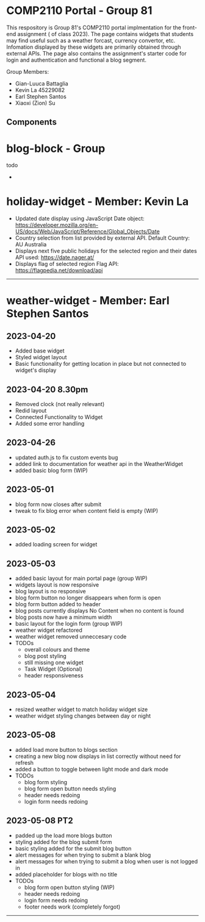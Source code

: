 # COMP2110 Portal - Group 81

This respository is Group 81's COMP2110 portal implmentation for the front-end assignment ( of class 2023). The page contains widgets that students may find useful such as a weather forcast, currency convertor, etc. Infomation displayed by these widgets are primarily obtained through external APIs. The page also contains the assignment's starter code for login and authentication and functional a blog segment.

Group Members:

- Gian-Luuca Battaglia
- Kevin La 45229082
- Earl Stephen Santos
- Xiaoxi (Zion) Su

## Components

# blog-block - Group

todo

-

# holiday-widget - Member: Kevin La

- Updated date display using JavaScript Date object:
  https://developer.mozilla.org/en-US/docs/Web/JavaScript/Reference/Global_Objects/Date
- Country selection from list provided by external API. Default Country: AU Australia
- Displays next five public holidays for the selected region and their dates
  API used: https://date.nager.at/
- Displays flag of selected region
  Flag API: https://flagpedia.net/download/api

---

# weather-widget - Member: Earl Stephen Santos

## 2023-04-20

- Added base widget
- Styled widget layout
- Basic functionality for getting location in place but not connected to widget's display

## 2023-04-20 8.30pm

- Removed clock (not really relevant)
- Redid layout
- Connected Functionality to Widget
- Added some error handling

## 2023-04-26

- updated auth.js to fix custom events bug
- added link to documentation for weather api in the WeatherWidget
- added basic blog form (WIP)

## 2023-05-01

- blog form now closes after submit
- tweak to fix blog error when content field is empty (WIP)

## 2023-05-02

- added loading screen for widget

## 2023-05-03

- added basic layout for main portal page (group WIP)
- widgets layout is now responsive
- blog layout is no responsive
- blog form button no longer disappears when form is open
- blog form button added to header
- blog posts currently displays No Content when no content is found
- blog posts now have a minimum width
- basic layout for the login form (group WIP)
- weather widget refactored
- weather widget removed unneccesary code
- TODOs
  - overall colours and theme
  - blog post styling
  - still missing one widget
  - Task Widget (Optional)
  - header responsiveness

## 2023-05-04

- resized weather widget to match holiday widget size
- weather widget styling changes between day or night

## 2023-05-08

- added load more button to blogs section
- creating a new blog now displays in list correctly without need for refresh
- added a button to toggle between light mode and dark mode
- TODOs
  - blog form styling
  - blog form open button needs styling
  - header needs redoing
  - login form needs redoing

## 2023-05-08 PT2

- padded up the load more blogs button
- styling added for the blog submit form
- basic styling added for the submit blog button
- alert messages for when trying to submit a blank blog
- alert messages for when trying to submit a blog when user is not logged in
- added placeholder for blogs with no title
- TODOs
  - blog form open button styling (WIP)
  - header needs redoing
  - login form needs redoing
  - footer needs work (completely forgot)

---
